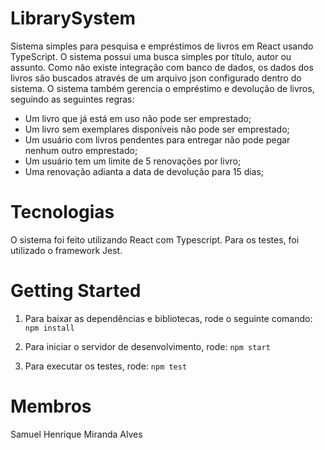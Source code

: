# LibrarySystem
Sistema simples para pesquisa e empréstimos de livros em React usando TypeScript. O sistema possui uma busca simples por título, autor ou assunto. Como não existe integração com banco de dados, os dados dos livros são buscados através de um arquivo json configurado dentro do sistema. O sistema também gerencia o empréstimo e devolução de livros, seguindo as seguintes regras:
  - Um livro que já está em uso não pode ser emprestado;
  - Um livro sem exemplares disponíveis não pode ser emprestado;
  - Um usuário com livros pendentes para entregar não pode pegar nenhum outro emprestado;
  - Um usuário tem um limite de 5 renovações por livro;
  - Uma renovação adianta a data de devolução para 15 dias;

# Tecnologias
O sistema foi feito utilizando React com Typescript. Para os testes, foi utilizado o framework Jest.

# Getting Started
1. Para baixar as dependências e bibliotecas, rode o seguinte comando:
`npm install`

2. Para iniciar o servidor de desenvolvimento, rode:
`npm start`

3. Para executar os testes, rode:
`npm test`

# Membros
Samuel Henrique Miranda Alves

